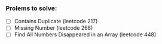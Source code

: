 
### Prolems to solve:
- [ ] Contains Duplicate (leetcode 217)
- [ ] Missing Number (leetcode 268)
- [ ] Find All Numbers Disappeared in an Array (leetcode 448)